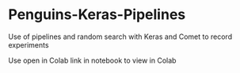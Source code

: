 # Penguins-Keras-Pipelines
Use of pipelines and random search with Keras and Comet to record experiments

Use open in Colab link in notebook to view in Colab
